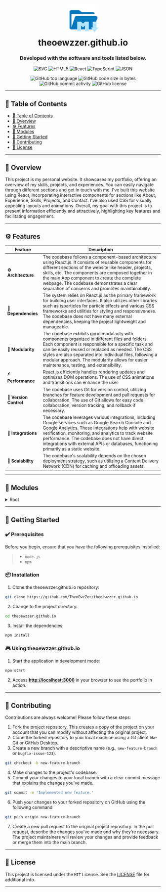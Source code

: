 <div align="center">
<h1 align="center">
<img src="https://raw.githubusercontent.com/PKief/vscode-material-icon-theme/ec559a9f6bfd399b82bb44393651661b08aaf7ba/icons/folder-markdown-open.svg" width="100" />
<br>theoewzzer.github.io
</h1>
<h3>Developed with the software and tools listed below.</h3>

<p align="center">
<img src="https://img.shields.io/badge/SVG-FFB13B.svg?style&logo=SVG&logoColor=black" alt="SVG" />
<img src="https://img.shields.io/badge/HTML5-E34F26.svg?style&logo=HTML5&logoColor=white" alt="HTML5" />
<img src="https://img.shields.io/badge/React-61DAFB.svg?style&logo=React&logoColor=black" alt="React" />
<img src="https://img.shields.io/badge/TypeScript-3178C6.svg?style&logo=TypeScript&logoColor=white" alt="TypeScript" />
<img src="https://img.shields.io/badge/JSON-000000.svg?style&logo=JSON&logoColor=white" alt="JSON" />
</p>
<img src="https://img.shields.io/github/languages/top/TheoEwzZer/theoewzzer.github.io?style&color=5D6D7E" alt="GitHub top language" />
<img src="https://img.shields.io/github/languages/code-size/TheoEwzZer/theoewzzer.github.io?style&color=5D6D7E" alt="GitHub code size in bytes" />
<img src="https://img.shields.io/github/commit-activity/m/TheoEwzZer/theoewzzer.github.io?style&color=5D6D7E" alt="GitHub commit activity" />
<img src="https://img.shields.io/github/license/TheoEwzZer/theoewzzer.github.io?style&color=5D6D7E" alt="GitHub license" />
</div>

---

## 📒 Table of Contents

- [📒 Table of Contents](#-table-of-contents)
- [📍 Overview](#-overview)
- [⚙️ Features](#️-features)
- [🧩 Modules](#-modules)
- [🚀 Getting Started](#-getting-started)
- [🤝 Contributing](#-contributing)
- [📄 License](#-license)

---

## 📍 Overview

This project is my personal website. It showcases my portfolio, offering an overview of my skills, projects, and experiences. You can easily navigate through different sections and get in touch with me. I've built this website using React, incorporating interactive components for sections like About, Experience, Skills, Projects, and Contact. I've also used CSS for visually appealing layouts and animations. Overall, my goal with this project is to present information efficiently and attractively, highlighting key features and facilitating engagement.

---

## ⚙️ Features

| Feature                | Description                                                                                                                                                                                                                                                                                                                                                            |
| ---------------------- | ---------------------------------------------------------------------------------------------------------------------------------------------------------------------------------------------------------------------------------------------------------------------------------------------------------------------------------------------------------------------- |
| **⚙️ Architecture**    | The codebase follows a component-based architecture using React.js. It consists of reusable components for different sections of the website like header, projects, skills, etc. The components are composed together in the main App component to create the complete webpage. The codebase demonstrates a clear separation of concerns and promotes maintainability. |
| **🔗 Dependencies**    | The system relies on React.js as the primary framework for building user interfaces. It also utilizes other libraries such as tsparticles for particle effects and various CSS frameworks and utilities for styling and responsiveness. The codebase does not have many external dependencies, keeping the project lightweight and manageable.                         |
| **🧩 Modularity**      | The codebase exhibits good modularity with components organized in different files and folders. Each component is responsible for a specific task and can be easily reused or replaced as needed. The CSS styles are also separated into individual files, following a modular approach. The modularity allows for easier maintenance, testing, and extensibility.     |
| **⚡️ Performance**    | React.js efficiently handles rendering updates and optimizes DOM operations. The use of CSS animations and transitions can enhance the user                                                                                                                                                                                                                            |
| **🔀 Version Control** | The codebase uses Git for version control, utilizing branches for feature development and pull requests for collaboration. The use of Git allows for easy code collaboration, version tracking, and rollback if necessary.                                                                                                                                             |
| **🔌 Integrations**    | The codebase leverages various integrations, including Google services such as Google Search Console and Google Analytics. These integrations help with website verification, monitoring, and analytics to track website performance. The codebase does not have direct integrations with external APIs or databases, functioning primarily as a static website.       |
| **📶 Scalability**     | The codebase's scalability depends on the chosen deployment strategy, such as utilizing a Content Delivery Network (CDN) for caching and offloading assets.                                                                                                                                                                                                            |

---

## 🧩 Modules

<details closed><summary>Root</summary>

| File                                                                                                                           | Summary                                                                                                                                                                                                                                                                                                                                                                                                                                                                       |
| ------------------------------------------------------------------------------------------------------------------------------ | ----------------------------------------------------------------------------------------------------------------------------------------------------------------------------------------------------------------------------------------------------------------------------------------------------------------------------------------------------------------------------------------------------------------------------------------------------------------------------- |
| [.pretterrc](https://github.com/TheoEwzZer/theoewzzer.github.io/blob/main/.pretterrc)                                          | This code is a configuration file for a code formatter tool. It specifies formatting rules such as the width for printing code, the use of tabs or spaces for indentation, whether to use single or double quotes, and other options. These settings ensure consistent code style and readability.                                                                                                                                                                            |
| [CNAME](https://github.com/TheoEwzZer/theoewzzer.github.io/blob/main/CNAME)                                                    | The website theofabiano.tech showcases personal projects and achievements. It provides an overview of Theo Fabiano's skills, experiences, and interests. Visitors can easily navigate through different sections, view projects, and get in touch with Theo. The website aims to present information efficiently and attractively, highlighting key features and facilitating engagement.                                                                                       |
| [CNAME](https://github.com/TheoEwzZer/theoewzzer.github.io/blob/main/public\CNAME)                                             | theofabiano.tech is a personal website showcasing the portfolio and blog of an individual named Theo Fabiano. The website offers a visually appealing and user-friendly interface for visitors to browse through and learn about Theo's work and thoughts. It includes sections for projects, blog articles, about me, and contact information. The code behind the website provides the necessary structure, design, and functionality to ensure an enjoyable user experience. |
| [googlef5ebccb708f5e9b0.html](https://github.com/TheoEwzZer/theoewzzer.github.io/blob/main/public\googlef5ebccb708f5e9b0.html) | This code contains the Google site verification tag which is used for verifying ownership of a website with Google. This enables the website owner to access and use various Google services such as Google Search Console, Google Analytics, and more.                                                                                                                                                                                                                       |
| [index.html](https://github.com/TheoEwzZer/theoewzzer.github.io/blob/main/public\index.html)                                   | This code defines the HTML structure and meta tags for Théo Fabiano's portfolio website. It includes Open Graph protocol meta tags, specifying properties like the site URL, image, title, and description. It also sets the character encoding, viewport, favicon, and includes a noscript element if JavaScript is disabled.                                                                                                                                                |
| [about.tsx](https://github.com/TheoEwzZer/theoewzzer.github.io/blob/main/src/about.tsx)                                        | This code is a React component that renders the "About" section of a website. It includes CSS stylesheets, a title, and a paragraph explaining the author's background, skills, and projects. The component is responsive and utilizes semantic HTML tags for better accessibility.                                                                                                                                                                                           |
| [App.tsx](https://github.com/TheoEwzZer/theoewzzer.github.io/blob/main/src/App.tsx)                                            | This code represents the main App component that serves as the entry point for the application. It renders a series of components to create a complete webpage, including a loading screen, Safari overlay, header, home section, about section, projects section, skills section, experience section, contact section, and footer. These components provide the core functionalities and content needed for the web application.                                             |
| [contact.tsx](https://github.com/TheoEwzZer/theoewzzer.github.io/blob/main/src/contact.tsx)                                    | This code is a React component for a Contact section. It displays links to the developer's LinkedIn, GitHub, and email. Each link is represented by an icon and text. The styles of each link are dynamically set using CSS properties.                                                                                                                                                                                                                                       |
| [experience.tsx](https://github.com/TheoEwzZer/theoewzzer.github.io/blob/main/src/experience.tsx)                              | This code creates a React component called "Experience" that fetches data from a JSON file and dynamically generates an HTML section to display job experience. It includes scroll and resize event listeners to trigger animations when elements come into view. The component also handles responsive design.                                                                                                                                                               |
| [footer.tsx](https://github.com/TheoEwzZer/theoewzzer.github.io/blob/main/src/footer.tsx)                                      | This code implements the footer component for a React application. It displays version and license information, a link to the GitHub repository, and a text message inspired by a portfolio. The component leverages React hooks to update the current year dynamically.                                                                                                                                                                                                      |
| [header.tsx](https://github.com/TheoEwzZer/theoewzzer.github.io/blob/main/src/header.tsx)                                      | The code is a React component that defines the header section of a webpage. It includes animations, menu functionality, event listeners for scrolling and resizing, and styling using CSS. The header component contains a navigation bar and a menu button that expands into a dropdown menu with various links.                                                                                                                                                             |
| [home.tsx](https://github.com/TheoEwzZer/theoewzzer.github.io/blob/main/src/home.tsx)                                          | This code is for the Home component in a React project. It includes animations and event handling for elements on the home section. It also calculates the age of the user based on their birthdate. The code initializes animations and events when the component mounts.                                                                                                                                                                                                    |
| [index.tsx](https://github.com/TheoEwzZer/theoewzzer.github.io/blob/main/src/index.tsx)                                        | This code uses React to render the <App /> component in "root" element. It wraps the component in <React.StrictMode> for better development experience. Overall, the code sets up the root element and renders the App component, which is the main entry point of the application.                                                                                                                                                                                           |
| [lcp.tsx](https://github.com/TheoEwzZer/theoewzzer.github.io/blob/main/src/lcp.tsx)                                            | The code is a React component that hides an element with the id "lcp" after the window loads for 100ms. It sets the element's display property to "none" using JavaScript DOM manipulation.                                                                                                                                                                                                                                                                                   |
| [loading.tsx](https://github.com/TheoEwzZer/theoewzzer.github.io/blob/main/src/loading.tsx)                                    | This code exports a React function component called Loading. It renders a div with the id "loading_screen" that is initially visible, but then hidden using the useEffect hook once the component mounts. This can be used to show a loading screen while some data or resources are being fetched.                                                                                                                                                                           |
| [Particles.tsx](https://github.com/TheoEwzZer/theoewzzer.github.io/blob/main/src/Particles.tsx)                                | The code initializes a particles effect in a React component using the tsparticles library. It handles interactivity events like clicks and hover, defines particle color, movement, collisions, and other properties. It also enables retina display detection.                                                                                                                                                                                                              |
| [projects.tsx](https://github.com/TheoEwzZer/theoewzzer.github.io/blob/main/src/projects.tsx)                                  | This code defines a "Projects" component that displays projects. It fetches data from a JSON file, sorts projects by date or category, and displays them with animations based on visibility. It also handles project sorting and reorganization on window resize.                                                                                                                                                                                                            |
| [safari.tsx](https://github.com/TheoEwzZer/theoewzzer.github.io/blob/main/src/safari.tsx)                                      | This code is written in React and is responsible for displaying a warning message if the user is using Safari browser. It adds a CSS class to fix layout issues specific to Safari and hides the warning if Safari is not being used.                                                                                                                                                                                                                                         |
| [skills.tsx](https://github.com/TheoEwzZer/theoewzzer.github.io/blob/main/src/skills.tsx)                                      | The code is a React component that fetches skills data from a JSON file and dynamically displays it on the page. It allows users to select skill categories and view the corresponding skills. The component uses CSS for styling and implements event listeners for interaction.                                                                                                                                                                                             |
| [utils.ts](https://github.com/TheoEwzZer/theoewzzer.github.io/blob/main/src/utils.ts)                                          | The code provides several core functionalities:1. "is_safari" function checks if the user's browser is Safari.2. "sleep" function creates a promise to delay execution for a certain milliseconds.3. "is_in_viewport" function checks if an element is currently visible in the viewport.4. "read_json" function makes an HTTP request to fetch JSON data and invokes a callback function with the parsed data.                                                               |
| [about.css](https://github.com/TheoEwzZer/theoewzzer.github.io/blob/main/src/css\about.css)                                    | This code defines the styles for the about section of a website. It includes features such as responsive design, spacing, font styling, and color choices. The code ensures that the content is organized and visually appealing on different screen sizes and devices.                                                                                                                                                                                                       |
| [contact.css](https://github.com/TheoEwzZer/theoewzzer.github.io/blob/main/src/css\contact.css)                                | The code creates the visual design and layout for a contact section on a webpage. It includes styling rules for the background color, margins, typography, and social links that resize and reveal text on hover. The responsiveness is preserved for smaller screen sizes.                                                                                                                                                                                                   |
| [experience.css](https://github.com/TheoEwzZer/theoewzzer.github.io/blob/main/src/css\experience.css)                          | This code is responsible for styling the experience section of a web page. It defines various CSS classes and media queries to handle different screen sizes and layout arrangements. Overall, it creates an aesthetically pleasing and responsive design for showcasing job experiences on the webpage.                                                                                                                                                                      |
| [footer.css](https://github.com/TheoEwzZer/theoewzzer.github.io/blob/main/src/css\footer.css)                                  | This code defines the styling for the footer section of a webpage. It includes rules for the background color, layout, font, and alignment of the footer's content. It also includes media queries to adjust the styling for smaller screens. The code aims to create an aesthetically pleasing and responsive footer section for the webpage.                                                                                                                                |
| [header.css](https://github.com/TheoEwzZer/theoewzzer.github.io/blob/main/src/css\header.css)                                  | This code defines the CSS styling for a fixed header that contains a logo and a menu. It includes various properties such as display, flexbox alignment, transitions, and colors. The menu items have hover effects, and there is a menu icon with animation.                                                                                                                                                                                                                 |
| [home.css](https://github.com/TheoEwzZer/theoewzzer.github.io/blob/main/src/css\home.css)                                      | This code defines the core functionalities of the home section of a webpage. It includes properties for positioning, sizing, background, typography, and styling. It also includes selector definitions for different elements within the home section, allowing for customization and interactivity.                                                                                                                                                                         |
| [menu.css](https://github.com/TheoEwzZer/theoewzzer.github.io/blob/main/src/css\menu.css)                                      | The code defines the styling for a fixed menu sidebar. It uses flexbox and various other CSS properties to achieve a centered and animated menu layout. The menu includes icons, links, and buttons with hover effects and transitions. The code aims to create an attractive and user-friendly menu design.                                                                                                                                                                  |
| [other_projects.css](https://github.com/TheoEwzZer/theoewzzer.github.io/blob/main/src/css\other_projects.css)                  | This code defines a layout for displaying projects in a grid format. It includes styling for project cards, animations on hover, and responsive design for different screen sizes. It also includes styling for project titles, descriptions, logos, and tags. This code aims to provide an aesthetically pleasing and functional display of projects.                                                                                                                        |
| [projects.css](https://github.com/TheoEwzZer/theoewzzer.github.io/blob/main/src/css\projects.css)                              | This code contains CSS styling for a projects section on a website. It includes properties for background colors, transitions, flexbox layouts, media queries for different screen sizes, and hover effects. It also includes styling for project images, text, tags, links, and a loading animation.                                                                                                                                                                         |
| [properties.css](https://github.com/TheoEwzZer/theoewzzer.github.io/blob/main/src/css\properties.css)                          | This code defines various font faces and sets up a set of custom color variables for use in the CSS styling.                                                                                                                                                                                                                                                                                                                                                                  |
| [skills.css](https://github.com/TheoEwzZer/theoewzzer.github.io/blob/main/src/css\skills.css)                                  | This code defines the styles for a skills section on a website. It includes properties for background colors, font styles, animations, and responsive design for different screen sizes. The code aims to create an aesthetically pleasing and interactive display of skills with images and labels.                                                                                                                                                                          |
| [style.css](https://github.com/TheoEwzZer/theoewzzer.github.io/blob/main/src/css\style.css)                                    | This code defines the styling and layout for a web page. It includes CSS rules for various elements such as body, sections, buttons, links, and animations. The code is designed to provide a smooth scrolling experience and responsive design for different screen sizes. It also includes specific styles for Safari browser compatibility.                                                                                                                                |

</details>

---

## 🚀 Getting Started

### ✔️ Prerequisites

Before you begin, ensure that you have the following prerequisites installed:

> - `node.js`
> - `npm`

### 📦 Installation

1. Clone the theoewzzer.github.io repository:

```sh
git clone https://github.com/TheoEwzZer/theoewzzer.github.io
```

2. Change to the project directory:

```sh
cd theoewzzer.github.io
```

3. Install the dependencies:

```sh
npm install
```

### 🎮 Using theoewzzer.github.io

1. Start the application in development mode:

```sh
npm start
```

2. Access **<http://localhost:3000>** in your browser to see the portfolio in action.

---

## 🤝 Contributing

Contributions are always welcome! Please follow these steps:

1. Fork the project repository. This creates a copy of the project on your account that you can modify without affecting the original project.
2. Clone the forked repository to your local machine using a Git client like Git or GitHub Desktop.
3. Create a new branch with a descriptive name (e.g., `new-feature-branch` or `bugfix-issue-123`).

```sh
git checkout -b new-feature-branch
```

4. Make changes to the project's codebase.
5. Commit your changes to your local branch with a clear commit message that explains the changes you've made.

```sh
git commit -m 'Implemented new feature.'
```

6. Push your changes to your forked repository on GitHub using the following command

```sh
git push origin new-feature-branch
```

7. Create a new pull request to the original project repository. In the pull request, describe the changes you've made and why they're necessary.
   The project maintainers will review your changes and provide feedback or merge them into the main branch.

---

## 📄 License

This project is licensed under the `MIT` License. See the [LICENSE](https://github.com/TheoEwzZer/theoewzzer.github.io/blob/main/LICENSE) file for additional info.

---
